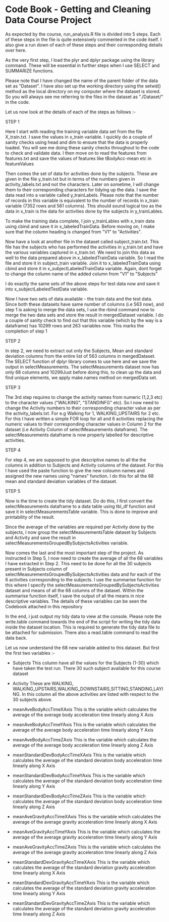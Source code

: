 # Code Book - Getting and Cleaning Data Course Project

As expected by the course, run_analysis.R file is divided into 5 steps. Each of these steps in the file is quite extensively commented in the code itself. I also give a run down of each of these steps and their corresponding details over here.

As the very first step, I load the plyr and dplyr package using the library command. These will be essential in further steps when I use SELECT and SUMMARIZE functions.

Please note that I have changed the name of the parent folder of the data set as "Dataset". I have also set up the working directory using the setwd() method as the local directory on my computer where the dataset is stored. So you will always see me referring to the files in the dataset as "./Dataset/<path to the file>" in the code.

Let us now look at the details of each of the steps as follows :-
 
STEP 1 

Here I start with reading the training variable data set from the file X_train.txt. I save the values in x_train variable. I quickly do a couple of sanity checks using head and dim to ensure that the data is properly loaded. You will see me doing these sanity checks throughout to the code to check and validate data. I then move on to read the features from features.txt and save the values of features like tBodyAcc-mean etc in featureValues

Then comes the set of data for activities done by the subjects. These are given in the file y_train.txt but in terms of the numbers given in activity_labels.txt and not the characters. Later on sometime, I will change them to their corresponding characters for tidying up the data. I save the data read into a variable called y_trainLabels. Please note that the number of records in this variable is equivalent to the number of records in x_train variable (7352 rows and 561 columns). This should sound logical too as the data in x_train is the data for activities done by the subjects in y_trainLables. 

To make the training data complete, I join y_trainLables with x_train data using cbind and save it in x_labeledTrainData. Before moving on, I make sure that the column heading is changed from "V1" to "Activities".

Now have a look at another file in the dataset called subject_train.txt. This file has the subjects who has performed the activities in y_train.txt and have the various variables captured in x_train.txt. We need to join this data as well to the data prepared above in x_labeledTrainData variable. So I read the file and store it in subject_train variable. Join it to x_labeledTrainData using cbind and store it in x_subjectLabeledTrainData variable. Again, dont forget to change the column name of the added column from "V1" to "Subjects"

I do exactly the same sets of the above steps for test data now and save it into x_subjectLabeledTestData variable.

Now I have two sets of data available - the train data and the test data. Since both these datasets have same number of columns (i.e 563 now), and step 1 is asking to merge the data sets, I use the rbind command now to merge the two data sets and store the result in mergedDataset variable. I do a couple of sanity check to find out that this variable (which by the way is a dataframe) has 10299 rows and 263 variables now. This marks the completion of step 1

STEP 2

In step 2, we need to extract out only the Subjects, Mean and standard deviation columns from the entire list of 563 columns in mergedDataset. The SELECT function of dplyr library comes to use here and we save the output in selectMeasurements. The selectMeasurements dataset now has only 68 columns and 10299Just before doing this, to clean up the data and find unique elements, we apply make.names method on mergedData set. 

STEP 3

The 3rd step requires to change the activity names from numeric (1,2,3 etc) to the character values ("WALKING", "STANDINFG" etc). So I now need to  change the Activity numbers to their corresponding character value as per the activity_labels.txt. For e.g Walking for 1, WALKING_UPSTAIRS for 2 etc. For this I have written a simple FOR loop for all and 6 activities replacing the numeric values to their corresponding character values in Column 2 for the dataset (i.e Activity Column of selectMeasurements dataframe). The selectMeasurements dataframe is now properly labelled for descriptive activities.

STEP 4

For step 4, we are supposed to give descriptive names to all the the columns in addition to Subjects and Activity columns of the dataset. For this I have used the paste function to give the new coloumn names and assigned the new names using "names" function. I do this for all the 68 mean and standard deviation variables of the dataset.

STEP 5

Now is the time to create the tidy dataset. Do do this, I first convert the selectMeasurements dataframe to a data table using tbl_df function and save it in selectMeasurementsTable variable. This is done to improve and printability of the result.

Since the average of the variables are required per Activity done by the subjects, I now group the selectMeasurementsTable dataset by Subjects and Activity and save the result in selectMeasurementsGroupedBySubjectsActivities variable.

Now comes the last and the most important step of the project. As instructed in Step 5, I now need to create the average of all the 68 variables I have extracted in Step 2. This need to be done for all the 30 subjects present in Subjects column of selectMeasurementsGroupedBySubjectsActivities data and for each of the 6 activities corresponding to the subjects. I use the summarise function for this where I specify the selectMeasurementsGroupedBySubjectsActivities dataset and means of all the 68 columns of the dataset. Within the summarise function itself, I save the output of all the means in nice descriptive variables. The details of these variables can be seen the Codebook attached in this repository

In the end, i just output my tidy data to view at the console. Please note the write.table command towards the end of the script for writing the tidy data inside the dataset location. This is required to generate the tidy data file to be attached for submission. There also a read.table command to read the data back. 

Let us now understand the 68 new variable added to this dataset. But first the first two variables :-

- Subjects
This column have all the values for the Subjects (1-30) which have taken the test run. There 30 such subject available for this course dataset

- Activity
These are WALKING, WALKING_UPSTAIRS,WALKING_DOWNSTAIRS,SITTING,STANDING,LAYING. In this column all the above activities are listed with respect to the 30 subjects above.

- meanAveBodyAccTimeXAxis 
This is the variable which calculates the average of the average body acceleration time linearly along X Axis

- meanAveBodyAccTimeYAxis 
This is the variable which calculates the average of the average body acceleration time linearly  along Y Axis

- meanAveBodyAccTimeZAxis 
This is the variable which calculates the average of the average body acceleration time linearly  along Z Axis

- meanStandardDevBodyAccTimeXAxis 
This is the variable which calculates the average of the standard deviation body acceleration time linearly along X Axis

- meanStandardDevBodyAccTimeYAxis 
This is the variable which calculates the average of the standard deviation body acceleration time linearly along Y Axis

- meanStandardDevBodyAccTimeZAxis 
This is the variable which calculates the average of the standard deviation body acceleration time linearly along Z Axis

- meanAveGravityAccTimeXAxis 
This is the variable which calculates the average of the average gravity acceleration time linearly along X Axis

- meanAveGravityAccTimeYAxis 
This is the variable which calculates the average of the average gravity acceleration time linearly along Y Axis

- meanAveGravityAccTimeZAxis 
This is the variable which calculates the average of the average gravity acceleration time linearly along Z Axis

- meanStandardDevGravityAccTimeXAxis 
This is the variable which calculates the average of the standard deviation gravity acceleration time linearly along X Axis

- meanStandardDevGravityAccTimeYAxis 
This is the variable which calculates the average of the standard deviation gravity acceleration time linearly along Y Axis

- meanStandardDevGravityAccTimeZAxis 
This is the variable which calculates the average of the standard deviation gravity acceleration time linearly along Z Axis



